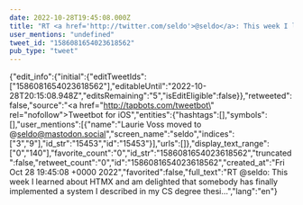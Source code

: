 ```yaml
---
date: 2022-10-28T19:45:08.000Z
title: "RT <a href='http://twitter.com/seldo'>@seldo</a>: This week I learned about HTMX and am delighted that somebody has finally implemented a system I described in my CS degree thesi…″"
user_mentions: "undefined"
tweet_id: "1586081654023618562"
pub_type: "tweet"
---
```

{"edit_info":{"initial":{"editTweetIds":["1586081654023618562"],"editableUntil":"2022-10-28T20:15:08.948Z","editsRemaining":"5","isEditEligible":false}},"retweeted":false,"source":"<a href=\"http://tapbots.com/tweetbot\" rel=\"nofollow\">Tweetbot for iΟS</a>","entities":{"hashtags":[],"symbols":[],"user_mentions":[{"name":"Laurie Voss moved to @seldo@mastodon.social","screen_name":"seldo","indices":["3","9"],"id_str":"15453","id":"15453"}],"urls":[]},"display_text_range":["0","140"],"favorite_count":"0","id_str":"1586081654023618562","truncated":false,"retweet_count":"0","id":"1586081654023618562","created_at":"Fri Oct 28 19:45:08 +0000 2022","favorited":false,"full_text":"RT @seldo: This week I learned about HTMX and am delighted that somebody has finally implemented a system I described in my CS degree thesi…","lang":"en"}
